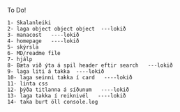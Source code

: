 To Do!

    1- Skalanleiki
    2- laga object object object  ---lokið
    3- manacost   ----lokið
    4- homepage   ----lokið
    5- skýrsla
    6- MD/readme file
    7- hjálp
    8- Bæta við ýta á spil header eftir search   ---lokið
    9- laga liti á takka  ----lokið
    10- laga seinni takka í card   ----lokið
    11- linta css
    12- þýða titlanna á síðunum   ----lokið
    13- laga takka í reiknivél   ----lokið
    14- taka burt öll console.log
